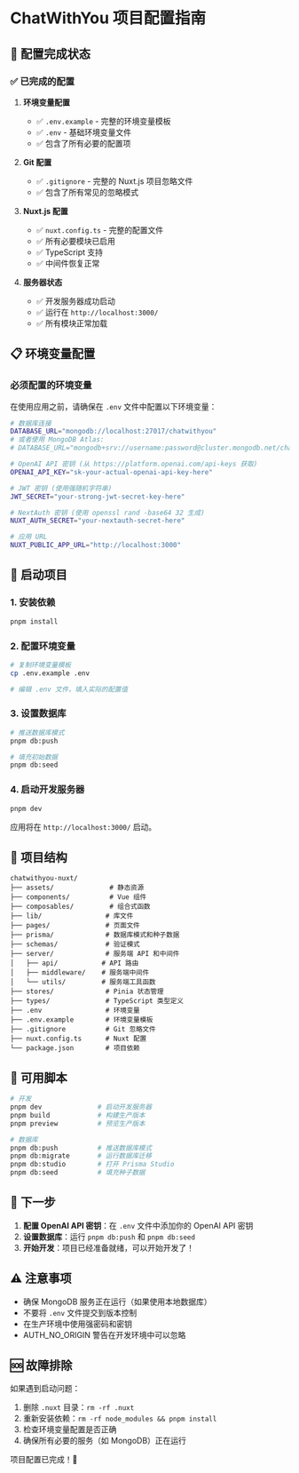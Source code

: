 # ChatWithYou 项目配置指南

## 🎉 配置完成状态

### ✅ 已完成的配置

1. **环境变量配置**
   - ✅ `.env.example` - 完整的环境变量模板
   - ✅ `.env` - 基础环境变量文件
   - ✅ 包含了所有必要的配置项

2. **Git 配置**
   - ✅ `.gitignore` - 完整的 Nuxt.js 项目忽略文件
   - ✅ 包含了所有常见的忽略模式

3. **Nuxt.js 配置**
   - ✅ `nuxt.config.ts` - 完整的配置文件
   - ✅ 所有必要模块已启用
   - ✅ TypeScript 支持
   - ✅ 中间件恢复正常

4. **服务器状态**
   - ✅ 开发服务器成功启动
   - ✅ 运行在 `http://localhost:3000/`
   - ✅ 所有模块正常加载

## 📋 环境变量配置

### 必须配置的环境变量

在使用应用之前，请确保在 `.env` 文件中配置以下环境变量：

```bash
# 数据库连接
DATABASE_URL="mongodb://localhost:27017/chatwithyou"
# 或者使用 MongoDB Atlas:
# DATABASE_URL="mongodb+srv://username:password@cluster.mongodb.net/chatwithyou"

# OpenAI API 密钥 (从 https://platform.openai.com/api-keys 获取)
OPENAI_API_KEY="sk-your-actual-openai-api-key-here"

# JWT 密钥 (使用强随机字符串)
JWT_SECRET="your-strong-jwt-secret-key-here"

# NextAuth 密钥 (使用 openssl rand -base64 32 生成)
NUXT_AUTH_SECRET="your-nextauth-secret-here"

# 应用 URL
NUXT_PUBLIC_APP_URL="http://localhost:3000"
```

## 🚀 启动项目

### 1. 安装依赖
```bash
pnpm install
```

### 2. 配置环境变量
```bash
# 复制环境变量模板
cp .env.example .env

# 编辑 .env 文件，填入实际的配置值
```

### 3. 设置数据库
```bash
# 推送数据库模式
pnpm db:push

# 填充初始数据
pnpm db:seed
```

### 4. 启动开发服务器
```bash
pnpm dev
```

应用将在 `http://localhost:3000/` 启动。

## 📁 项目结构

```
chatwithyou-nuxt/
├── assets/              # 静态资源
├── components/          # Vue 组件
├── composables/         # 组合式函数
├── lib/                # 库文件
├── pages/              # 页面文件
├── prisma/             # 数据库模式和种子数据
├── schemas/            # 验证模式
├── server/             # 服务端 API 和中间件
│   ├── api/           # API 路由
│   ├── middleware/    # 服务端中间件
│   └── utils/         # 服务端工具函数
├── stores/             # Pinia 状态管理
├── types/              # TypeScript 类型定义
├── .env                # 环境变量
├── .env.example        # 环境变量模板
├── .gitignore          # Git 忽略文件
├── nuxt.config.ts      # Nuxt 配置
└── package.json        # 项目依赖
```

## 🔧 可用脚本

```bash
# 开发
pnpm dev              # 启动开发服务器
pnpm build            # 构建生产版本
pnpm preview          # 预览生产版本

# 数据库
pnpm db:push          # 推送数据库模式
pnpm db:migrate       # 运行数据库迁移
pnpm db:studio        # 打开 Prisma Studio
pnpm db:seed          # 填充种子数据
```

## 🎯 下一步

1. **配置 OpenAI API 密钥**：在 `.env` 文件中添加你的 OpenAI API 密钥
2. **设置数据库**：运行 `pnpm db:push` 和 `pnpm db:seed`
3. **开始开发**：项目已经准备就绪，可以开始开发了！

## ⚠️ 注意事项

- 确保 MongoDB 服务正在运行（如果使用本地数据库）
- 不要将 `.env` 文件提交到版本控制
- 在生产环境中使用强密码和密钥
- AUTH_NO_ORIGIN 警告在开发环境中可以忽略

## 🆘 故障排除

如果遇到启动问题：

1. 删除 `.nuxt` 目录：`rm -rf .nuxt`
2. 重新安装依赖：`rm -rf node_modules && pnpm install`
3. 检查环境变量配置是否正确
4. 确保所有必要的服务（如 MongoDB）正在运行

项目配置已完成！🎉